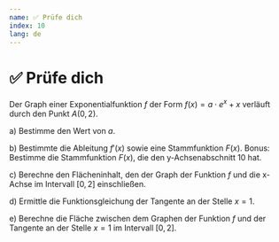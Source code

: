 ```yaml
---
name: ✅ Prüfe dich
index: 10
lang: de
---
```


# ✅ Prüfe dich

Der Graph einer Exponentialfunktion $f$ der Form $f(x) = a \cdot e^x + x$ verläuft durch den Punkt $A(0, 2)$.

a) Bestimme den Wert von $a$.

b) Bestimmte die Ableitung $f'(x)$ sowie eine Stammfunktion $F(x)$. Bonus: Bestimme die Stammfunktion $F(x)$, die den y-Achsenabschnitt 10 hat.

c) Berechne den Flächeninhalt, den der Graph der Funktion $f$ und die x-Achse im Intervall $[0, 2]$ einschließen.

d) Ermittle die Funktionsgleichung der Tangente an der Stelle $x = 1$.

e) Berechne die Fläche zwischen dem Graphen der Funktion $f$ und der Tangente an der Stelle $x=1$ im Intervall $[0, 2]$.